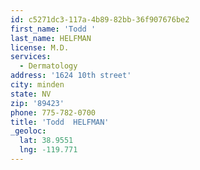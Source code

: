 ```yaml
---
id: c5271dc3-117a-4b89-82bb-36f907676be2
first_name: 'Todd '
last_name: HELFMAN
license: M.D.
services:
  - Dermatology
address: '1624 10th street'
city: minden
state: NV
zip: '89423'
phone: 775-782-0700
title: 'Todd  HELFMAN'
_geoloc:
  lat: 38.9551
  lng: -119.771
---
```

